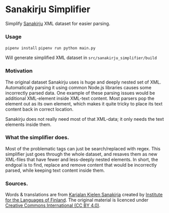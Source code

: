 # Sanakirju Simplifier

Simplify [Sanakirju](https://github.com/stscoundrel/sanakirju) XML dataset for easier parsing.

### Usage

`pipenv install`
`pipenv run python main.py`

Will generate simplified XML dataset in `src/sanakirju_simplifier/build`

### Motivation

The original dataset Sanakirju uses is huge and deeply nested set of XML. Automatically parsing it using common Node.js libraries causes some incorrectly parsed data. One example of these parsing issues would be additional XML-element inside XML-text content. Most parsers pop the element out as its own element, which makes it quite tricky to place its text content back in correct location.

Sanakirju does not really need most of that XML-data; it only needs the text elements inside them. 

### What the simplifier does.

Most of the problematic tags can just be search/replaced with regex. This simplifier just goes through the whole dataset, and resaves them as new XML-files that have fewer and less-deeply nested elements. In short, the endgoal is to find, replace and remove content that would be incorrectly parsed, while keeping text content inside them.

### Sources.

Words & translations are from [Karjalan Kielen Sanakirja](http://kaino.kotus.fi/cgi-bin/kks/kks_etusivu.cgi) created by [Institute for the Languages of Finland](https://www.kotus.fi/en). The original material is licenced under [Creative Commons International (CC BY 4.0)](https://creativecommons.org/licenses/by/4.0/).
